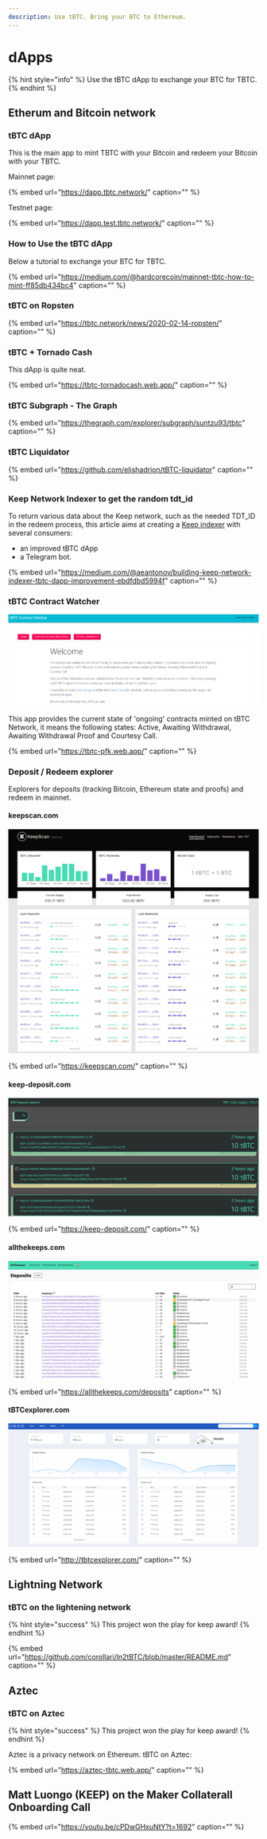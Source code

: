 ```yaml
---
description: Use tBTC. Bring your BTC to Ethereum.
---
```


# dApps

{% hint style="info" %}
Use the tBTC dApp to exchange your BTC for TBTC.
{% endhint %}

## Etherum and Bitcoin network

### tBTC dApp

This is the main app to mint TBTC with your Bitcoin and redeem your Bitcoin with your TBTC.

Mainnet page:

{% embed url="https://dapp.tbtc.network/" caption="" %}

Testnet page:

{% embed url="https://dapp.test.tbtc.network/" caption="" %}

### How to Use the tBTC dApp

Below a tutorial to exchange your BTC for TBTC.

{% embed url="https://medium.com/@hardcorecoin/mainnet-tbtc-how-to-mint-ff85db434bc4" caption="" %}

### tBTC on Ropsten

{% embed url="https://tbtc.network/news/2020-02-14-ropsten/" caption="" %}

### tBTC + Tornado Cash

This dApp is quite neat.

{% embed url="https://tbtc-tornadocash.web.app/" caption="" %}

### **tBTC Subgraph - The Graph**

{% embed url="https://thegraph.com/explorer/subgraph/suntzu93/tbtc" caption="" %}

### tBTC Liquidator

{% embed url="https://github.com/elishadrion/tBTC-liquidator" caption="" %}

### Keep Network Indexer to get the random tdt\_id

To return various data about the Keep network, such as the needed TDT\_ID in the redeem process, this article aims at creating a [Keep indexer](https://github.com/fedorov-m/KeepIndexer) with several consumers:

* an improved tBTC dApp
* a Telegram bot.

{% embed url="https://medium.com/@aeantonov/building-keep-network-indexer-tbtc-dapp-improvement-ebdfdbd5994f" caption="" %}

### tBTC Contract Watcher

![](../.gitbook/assets/image%20%284%29.png)

This app provides the current state of 'ongoing' contracts minted on tBTC Network, it means the following states: Active, Awaiting Withdrawal, Awaiting Withdrawal Proof and Courtesy Call.

{% embed url="https://tbtc-pfk.web.app/" caption="" %}

### Deposit / Redeem explorer

Explorers for deposits \(tracking Bitcoin, Ethereum state and proofs\) and redeem in mainnet.

#### keepscan.com

![](../.gitbook/assets/image%20%283%29.png)

{% embed url="https://keepscan.com/" caption="" %}

#### keep-deposit.com

![](../.gitbook/assets/image%20%2813%29.png)

{% embed url="https://keep-deposit.com/" caption="" %}

#### allthekeeps.com

![](../.gitbook/assets/image%20%2814%29.png)

{% embed url="https://allthekeeps.com/deposits" caption="" %}

#### tBTCexplorer.com

![](../.gitbook/assets/image%20%2815%29.png)

{% embed url="http://tbtcexplorer.com/" caption="" %}

## Lightning Network

### tBTC on the lightening network

{% hint style="success" %}
This project won the play for keep award!
{% endhint %}

{% embed url="https://github.com/corollari/ln2tBTC/blob/master/README.md" caption="" %}

## Aztec

### tBTC on Aztec

{% hint style="success" %}
This project won the play for keep award!
{% endhint %}

Aztec is a privacy network on Ethereum. tBTC on Aztec:

{% embed url="https://aztec-tbtc.web.app/" caption="" %}

## **Matt Luongo \(KEEP\) on the Maker Collaterall Onboarding Call**

{% embed url="https://youtu.be/cPDwGHxuNtY?t=1692" caption="" %}

